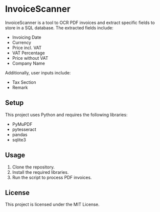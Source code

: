 # InvoiceScanner

InvoiceScanner is a tool to OCR PDF invoices and extract specific fields to store in a SQL database. The extracted fields include:
- Invoicing Date
- Currency
- Price incl. VAT
- VAT Percentage
- Price without VAT
- Company Name

Additionally, user inputs include:
- Tax Section
- Remark

## Setup

This project uses Python and requires the following libraries:
- PyMuPDF
- pytesseract
- pandas
- sqlite3

## Usage

1. Clone the repository.
2. Install the required libraries.
3. Run the script to process PDF invoices.

## License

This project is licensed under the MIT License.